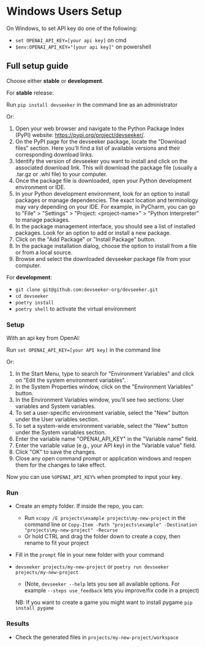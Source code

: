 # Windows Users Setup

On Windows, to set API key do one of the following:
- `set OPENAI_API_KEY=[your api key]` on cmd
- `$env:OPENAI_API_KEY="[your api key]"` on powershell

## Full setup guide

Choose either **stable** or **development**.

For **stable** release:

Run `pip install devseeker` in the command line as an administrator

Or:

  1. Open your web browser and navigate to the Python Package Index (PyPI) website: <https://pypi.org/project/devseeker/>.
  2. On the PyPI page for the devseeker package, locate the "Download files" section. Here you'll find a list of available versions and their corresponding download links.
  3. Identify the version of devseeker you want to install and click on the associated download link. This will download the package file (usually a .tar.gz or .whl file) to your computer.
  4. Once the package file is downloaded, open your Python development environment or IDE.
  5. In your Python development environment, look for an option to install packages or manage dependencies. The exact location and terminology may vary depending on your IDE. For example, in PyCharm, you can go to "File" > "Settings" > "Project: \<project-name>" > "Python Interpreter" to manage packages.
  6. In the package management interface, you should see a list of installed packages. Look for an option to add or install a new package.
  7. Click on the "Add Package" or "Install Package" button.
  8. In the package installation dialog, choose the option to install from a file or from a local source.
  9. Browse and select the downloaded devseeker package file from your computer.

For **development**:

- `git clone git@github.com:devseeker-org/devseeker.git`
- `cd devseeker`
- `poetry install`
- `poetry shell` to activate the virtual environment

### Setup

With an api key from OpenAI:

Run `set OPENAI_API_KEY=[your API key]` in the command line

Or:

  1. In the Start Menu, type to search for "Environment Variables" and click on "Edit the system environment variables".
  2. In the System Properties window, click on the "Environment Variables" button.
  3. In the Environment Variables window, you'll see two sections: User variables and System variables.
  4. To set a user-specific environment variable, select the "New" button under the User variables section.
  5. To set a system-wide environment variable, select the "New" button under the System variables section.
  6. Enter the variable name "OPENAI_API_KEY" in the "Variable name" field.
  7. Enter the variable value (e.g., your API key) in the "Variable value" field.
  8. Click "OK" to save the changes.
  9. Close any open command prompt or application windows and reopen them for the changes to take effect.

Now you can use `%OPENAI_API_KEY%` when prompted to input your key.

### Run

- Create an empty folder. If inside the repo, you can:
  - Run `xcopy /E projects\example projects\my-new-project` in the command line or `Copy-Item -Path "projects\example" -Destination "projects\my-new-project" -Recurse`
  - Or hold CTRL and drag the folder down to create a copy, then rename to fit your project
- Fill in the `prompt` file in your new folder with your command
- `devseeker projects/my-new-project` or `poetry run devseeker projects/my-new-project`
  - (Note, `devseeker --help` lets you see all available options. For example `--steps use_feedback` lets you improve/fix code in a project)

  NB: If you want to create a game you might want to install pygame `pip install pygame`

### Results

- Check the generated files in `projects/my-new-project/workspace`
